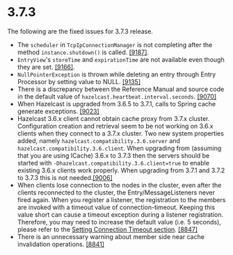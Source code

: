 
# 3.7.3

The following are the fixed issues for 3.7.3 release.

  
- The `scheduler` in `TcpIpConnectionManager` is not completing after the method `instance.shutdown()` is called. <a href="https://github.com/hazelcast/hazelcast/issues/9187" target="_blank">[9187]</a>.
- `EntryView`'s `storeTime` and `expirationTime` are not available even though they are set. <a href="https://github.com/hazelcast/hazelcast/issues/9166" target="_blank">[9166]</a>.
- `NullPointerException` is thrown while deleting an entry through Entry Processor by setting value to NULL. <a href="https://github.com/hazelcast/hazelcast/issues/9135" target="_blank">[9135]</a>
- There is a discrepancy between the Reference Manual and source code in the default value of `hazelcast.heartbeat.interval.seconds`. <a href="https://github.com/hazelcast/hazelcast/issues/9070" target="_blank">[9070]</a>
- When Hazelcast is upgraded from 3.6.5 to 3.7.1, calls to Spring cache generate exceptions. <a href="https://github.com/hazelcast/hazelcast/issues/9023" target="_blank">[9023]</a>
- Hazelcast 3.6.x client cannot obtain cache proxy from 3.7.x cluster. Configuration creation and retrieval seem to be not working on 3.6.x clients when they connect to a 3.7.x cluster. Two new system properties added, namely `hazelcast.compatibility.3.6.server` and `hazelcast.compatibility.3.6.client`. When upgrading from (assuming that you are using ICache) 3.6.x to 3.7.3 then the servers should be started with `-Dhazelcast.compatibility.3.6.client=true` to enable existing 3.6.x clients work properly. When upgrading from 3.7.1 and 3.7.2 to 3.7.3 this is not needed.<a href="https://github.com/hazelcast/hazelcast/issues/9006" target="_blank">[9006]</a>
- When clients lose connection to the nodes in the cluster, even after the clients reconnected to the cluster, the Entry/MessageListeners never fired again. When you register a listener, the registration to the members are invoked with a timeout value of connection-timeout. Keeping this value short can cause a timeout exception during a listener registration. Therefore, you may need to increase the default value (i.e. 5 seconds), please refer to the [Setting Connection Timeout section](http://docs.hazelcast.org/docs/latest/manual/html-single/index.html#setting-connection-timeout). <a href="https://github.com/hazelcast/hazelcast/issues/8847" target="_blank">[8847]</a>
- There is an unnecessary warning about member side near cache invalidation operations. <a href="https://github.com/hazelcast/hazelcast/issues/8841" target="_blank">[8841]</a>
